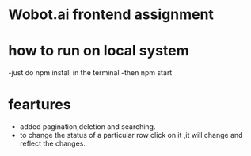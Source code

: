 # Wobot.ai frontend assignment

# how to run on local system

-just do npm install in the terminal
-then npm start

# feartures
- added pagination,deletion and searching.
- to change the status of a particular row click on it ,it will change and reflect the changes.
